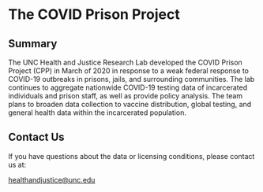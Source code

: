 # The COVID Prison Project

## Summary

The UNC Health and Justice Research Lab developed the COVID Prison Project (CPP) in March of 2020 in response to a weak federal response to COVID-19 outbreaks in prisons, jails, and surrounding communities. The lab continues to aggregate nationwide COVID-19 testing data of incarcerated individuals and prison staff, as well as provide policy analysis. The team plans to broaden data collection to vaccine distribution, global testing, and general health data within the incarcerated population.

## Contact Us

If you have questions about the data or licensing conditions, please contact us at:

healthandjustice@unc.edu
